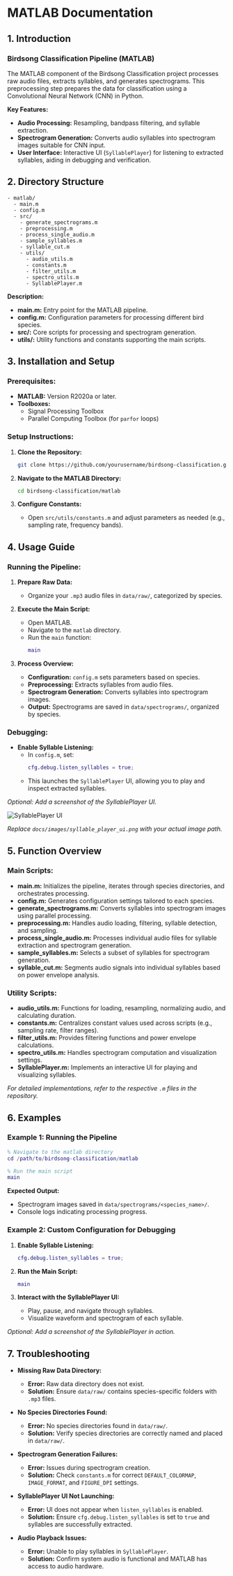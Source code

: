 # MATLAB Documentation

## 1. Introduction

### **Birdsong Classification Pipeline (MATLAB)**

The MATLAB component of the Birdsong Classification project processes raw audio files, extracts syllables, and generates spectrograms. This preprocessing step prepares the data for classification using a Convolutional Neural Network (CNN) in Python.

**Key Features:**
- **Audio Processing:** Resampling, bandpass filtering, and syllable extraction.
- **Spectrogram Generation:** Converts audio syllables into spectrogram images suitable for CNN input.
- **User Interface:** Interactive UI (`SyllablePlayer`) for listening to extracted syllables, aiding in debugging and verification.

## 2. Directory Structure

```
- matlab/
  - main.m
  - config.m
  - src/
    - generate_spectrograms.m
    - preprocessing.m
    - process_single_audio.m
    - sample_syllables.m
    - syllable_cut.m
    - utils/
      - audio_utils.m
      - constants.m
      - filter_utils.m
      - spectro_utils.m
      - SyllablePlayer.m
```

**Description:**
- **main.m:** Entry point for the MATLAB pipeline.
- **config.m:** Configuration parameters for processing different bird species.
- **src/:** Core scripts for processing and spectrogram generation.
- **utils/:** Utility functions and constants supporting the main scripts.

## 3. Installation and Setup

### **Prerequisites:**
- **MATLAB:** Version R2020a or later.
- **Toolboxes:**
  - Signal Processing Toolbox
  - Parallel Computing Toolbox (for `parfor` loops)

### **Setup Instructions:**

1. **Clone the Repository:**
   ```bash
   git clone https://github.com/yourusername/birdsong-classification.git
   ```

2. **Navigate to the MATLAB Directory:**
   ```bash
   cd birdsong-classification/matlab
   ```

3. **Configure Constants:**
   - Open `src/utils/constants.m` and adjust parameters as needed (e.g., sampling rate, frequency bands).

## 4. Usage Guide

### **Running the Pipeline:**

1. **Prepare Raw Data:**
   - Organize your `.mp3` audio files in `data/raw/`, categorized by species.

2. **Execute the Main Script:**
   - Open MATLAB.
   - Navigate to the `matlab` directory.
   - Run the `main` function:
     ```matlab
     main
     ```

3. **Process Overview:**
   - **Configuration:** `config.m` sets parameters based on species.
   - **Preprocessing:** Extracts syllables from audio files.
   - **Spectrogram Generation:** Converts syllables into spectrogram images.
   - **Output:** Spectrograms are saved in `data/spectrograms/`, organized by species.

### **Debugging:**

- **Enable Syllable Listening:**
  - In `config.m`, set:
    ```matlab
    cfg.debug.listen_syllables = true;
    ```
  - This launches the `SyllablePlayer` UI, allowing you to play and inspect extracted syllables.

*Optional: Add a screenshot of the SyllablePlayer UI.*

![SyllablePlayer UI](docs/images/syllable_player_ui.png)

*Replace `docs/images/syllable_player_ui.png` with your actual image path.*

## 5. Function Overview

### **Main Scripts:**

- **main.m:** Initializes the pipeline, iterates through species directories, and orchestrates processing.
- **config.m:** Generates configuration settings tailored to each species.
- **generate_spectrograms.m:** Converts syllables into spectrogram images using parallel processing.
- **preprocessing.m:** Handles audio loading, filtering, syllable detection, and sampling.
- **process_single_audio.m:** Processes individual audio files for syllable extraction and spectrogram generation.
- **sample_syllables.m:** Selects a subset of syllables for spectrogram generation.
- **syllable_cut.m:** Segments audio signals into individual syllables based on power envelope analysis.

### **Utility Scripts:**

- **audio_utils.m:** Functions for loading, resampling, normalizing audio, and calculating duration.
- **constants.m:** Centralizes constant values used across scripts (e.g., sampling rate, filter ranges).
- **filter_utils.m:** Provides filtering functions and power envelope calculations.
- **spectro_utils.m:** Handles spectrogram computation and visualization settings.
- **SyllablePlayer.m:** Implements an interactive UI for playing and visualizing syllables.

*For detailed implementations, refer to the respective `.m` files in the repository.*

## 6. Examples

### **Example 1: Running the Pipeline**

```matlab
% Navigate to the matlab directory
cd /path/to/birdsong-classification/matlab

% Run the main script
main
```

**Expected Output:**
- Spectrogram images saved in `data/spectrograms/<species_name>/`.
- Console logs indicating processing progress.

### **Example 2: Custom Configuration for Debugging**

1. **Enable Syllable Listening:**
   ```matlab
   cfg.debug.listen_syllables = true;
   ```

2. **Run the Main Script:**
   ```matlab
   main
   ```

3. **Interact with the SyllablePlayer UI:**
   - Play, pause, and navigate through syllables.
   - Visualize waveform and spectrogram of each syllable.

*Optional: Add a screenshot of the SyllablePlayer in action.*

## 7. Troubleshooting

- **Missing Raw Data Directory:**
  - **Error:** Raw data directory does not exist.
  - **Solution:** Ensure `data/raw/` contains species-specific folders with `.mp3` files.

- **No Species Directories Found:**
  - **Error:** No species directories found in `data/raw/`.
  - **Solution:** Verify species directories are correctly named and placed in `data/raw/`.

- **Spectrogram Generation Failures:**
  - **Error:** Issues during spectrogram creation.
  - **Solution:** Check `constants.m` for correct `DEFAULT_COLORMAP`, `IMAGE_FORMAT`, and `FIGURE_DPI` settings.

- **SyllablePlayer UI Not Launching:**
  - **Error:** UI does not appear when `listen_syllables` is enabled.
  - **Solution:** Ensure `cfg.debug.listen_syllables` is set to `true` and syllables are successfully extracted.

- **Audio Playback Issues:**
  - **Error:** Unable to play syllables in `SyllablePlayer`.
  - **Solution:** Confirm system audio is functional and MATLAB has access to audio hardware.